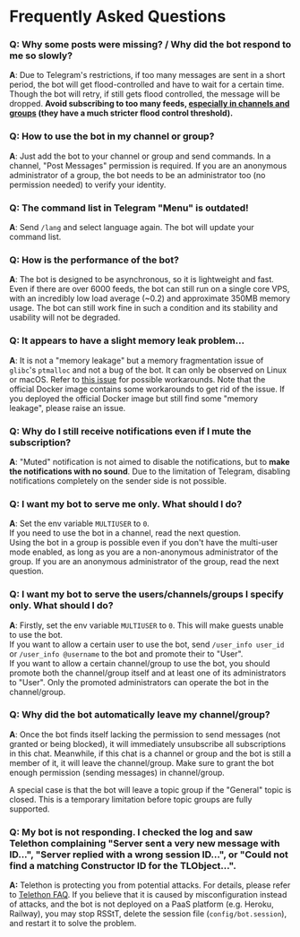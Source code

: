 # Frequently Asked Questions

### **Q**: Why some posts were missing? / Why did the bot respond to me so slowly?

**A**: Due to Telegram's restrictions, if too many messages are sent in a short period, the bot will get flood-controlled and have to wait for a certain time. Though the bot will retry, if still gets flood controlled, the message will be dropped. **Avoid subscribing to too many feeds, <ins>especially in channels and groups</ins> (they have a much stricter flood control threshold).**

### **Q**: How to use the bot in my channel or group?

**A**: Just add the bot to your channel or group and send commands. In a channel, "Post Messages" permission is required. If you are an anonymous administrator of a group, the bot needs to be an administrator too (no permission needed) to verify your identity.

### **Q**: The command list in Telegram "Menu" is outdated!

**A**: Send `/lang` and select language again. The bot will update your command list.

### **Q**: How is the performance of the bot?

**A**: The bot is designed to be asynchronous, so it is lightweight and fast. Even if there are over 6000 feeds, the bot can still run on a single core VPS, with an incredibly low load average (~0.2) and approximate 350MB memory usage. The bot can still work fine in such a condition and its stability and usability will not be degraded. 

### **Q**: It appears to have a slight memory leak problem...

**A**: It is not a "memory leakage" but a memory fragmentation issue of `glibc`'s `ptmalloc` and not a bug of the bot. It can only be observed on Linux or macOS. Refer to [this issue](https://github.com/kurtmckee/feedparser/issues/287) for possible workarounds. Note that the official Docker image contains some workarounds to get rid of the issue. If you deployed the official Docker image but still find some "memory leakage", please raise an issue.

### **Q**: Why do I still receive notifications even if I mute the subscription?

**A**: "Muted" notification is not aimed to disable the notifications, but to **make the notifications with no sound**. Due to the limitation of Telegram, disabling notifications completely on the sender side is not possible.

### **Q**: I want my bot to serve me only. What should I do?

**A**: Set the env variable `MULTIUSER` to `0`.  
If you need to use the bot in a channel, read the next question.  
Using the bot in a group is possible even if you don't have the multi-user mode enabled, as long as you are a non-anonymous administrator of the group. If you are an anonymous administrator of the group, read the next question.

### **Q**: I want my bot to serve the users/channels/groups I specify only. What should I do?

**A**: Firstly, set the env variable `MULTIUSER` to `0`. This will make guests unable to use the bot.  
If you want to allow a certain user to use the bot, send `/user_info user_id` or `/user_info @username` to the bot and promote their to "User".  
If you want to allow a certain channel/group to use the bot, you should promote both the channel/group itself and at least one of its administrators to "User". Only the promoted administrators can operate the bot in the channel/group.

### **Q**: Why did the bot automatically leave my channel/group?

**A**: Once the bot finds itself lacking the permission to send messages (not granted or being blocked), it will immediately unsubscribe all subscriptions in this chat. Meanwhile, if this chat is a channel or group and the bot is still a member of it, it will leave the channel/group.
Make sure to grant the bot enough permission (sending messages) in channel/group.

A special case is that the bot will leave a topic group if the "General" topic is closed. This is a temporary limitation before topic groups are fully supported.

### **Q**: My bot is not responding. I checked the log and saw Telethon complaining "Server sent a very new message with ID...", "Server replied with a wrong session ID...", or "Could not find a matching Constructor ID for the TLObject...".

**A:** Telethon is protecting you from potential attacks. For details, please refer to [Telethon FAQ](https://docs.telethon.dev/en/stable/quick-references/faq.html#what-does-server-sent-a-very-new-message-with-id-mean). If you believe that it is caused by misconfiguration instead of attacks, and the bot is not deployed on a PaaS platform (e.g. Heroku, Railway), you may stop RSStT, delete the session file (`config/bot.session`), and restart it to solve the problem.
